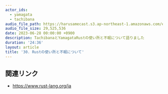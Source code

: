 ```yaml
---
actor_ids:
  - yamagata
  - tachibana
audio_file_path: https://harusamecast.s3.ap-northeast-1.amazonaws.com/episodes/30.mp3
audio_file_size: 29,525,536
date: 2023-06-28 00:00:00 +0900
description: TachibanaとYamagataRustの使い所と不眠について語りました
duration: '24:36'
layout: article
title: '30. Rustの使い所と不眠について'
---
```


## 関連リンク

- https://www.rust-lang.org/ja

